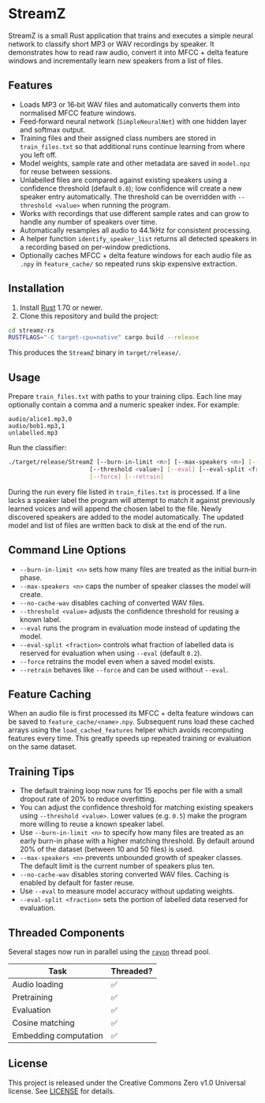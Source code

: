 # StreamZ

StreamZ is a small Rust application that trains and executes a simple neural network to classify short MP3 or WAV recordings by speaker. It demonstrates how to read raw audio, convert it into MFCC + delta feature windows and incrementally learn new speakers from a list of files.

## Features

- Loads MP3 or 16‑bit WAV files and automatically converts them into normalised MFCC feature windows.
- Feed‑forward neural network (`SimpleNeuralNet`) with one hidden layer and softmax output.
- Training files and their assigned class numbers are stored in `train_files.txt` so that additional runs continue learning from where you left off.
- Model weights, sample rate and other metadata are saved in `model.npz` for reuse between sessions.
- Unlabelled files are compared against existing speakers using a confidence threshold (default `0.8`); low confidence will create a new speaker entry automatically. The threshold can be overridden with `--threshold <value>` when running the program.
- Works with recordings that use different sample rates and can grow to
  handle any number of speakers over time.
- Automatically resamples all audio to 44.1kHz for consistent processing.
- A helper function `identify_speaker_list` returns all detected speakers in
  a recording based on per-window predictions.
- Optionally caches MFCC + delta feature windows for each audio file as `.npy` in
  `feature_cache/` so repeated runs skip expensive extraction.

## Installation

1. Install [Rust](https://www.rust-lang.org/tools/install) 1.70 or newer.
2. Clone this repository and build the project:

```bash
cd streamz-rs
RUSTFLAGS="-C target-cpu=native" cargo build --release
```

This produces the `StreamZ` binary in `target/release/`.

## Usage

Prepare `train_files.txt` with paths to your training clips.  Each line may optionally contain a comma and a numeric speaker index.  For example:

```
audio/alice1.mp3,0
audio/bob1.mp3,1
unlabelled.mp3
```

Run the classifier:

```bash
./target/release/StreamZ [--burn-in-limit <n>] [--max-speakers <n>] [--no-cache-wav] \
                       [--threshold <value>] [--eval] [--eval-split <fraction>] \
                       [--force] [--retrain]
```

During the run every file listed in `train_files.txt` is processed.  If a line lacks a speaker label the program will attempt to match it against previously learned voices and will append the chosen label to the file.  Newly discovered speakers are added to the model automatically.  The updated model and list of files are written back to disk at the end of the run.

## Command Line Options

- `--burn-in-limit <n>` sets how many files are treated as the initial burn‑in phase.
- `--max-speakers <n>` caps the number of speaker classes the model will create.
- `--no-cache-wav` disables caching of converted WAV files.
- `--threshold <value>` adjusts the confidence threshold for reusing a known label.
- `--eval` runs the program in evaluation mode instead of updating the model.
- `--eval-split <fraction>` controls what fraction of labelled data is reserved for evaluation when using `--eval` (default `0.2`).
- `--force` retrains the model even when a saved model exists.
- `--retrain` behaves like `--force` and can be used without `--eval`.

## Feature Caching

When an audio file is first processed its MFCC + delta feature windows can be saved
to `feature_cache/<name>.npy`. Subsequent runs load these cached arrays using the
`load_cached_features` helper which avoids recomputing features every time. This
greatly speeds up repeated training or evaluation on the same dataset.

## Training Tips

- The default training loop now runs for 15 epochs per file with a small
  dropout rate of 20% to reduce overfitting.
- You can adjust the confidence threshold for matching existing speakers using
  `--threshold <value>`. Lower values (e.g. `0.5`) make the program more willing
  to reuse a known speaker label.
- Use `--burn-in-limit <n>` to specify how many files are treated as an
  early burn-in phase with a higher matching threshold. By default around 20%
  of the dataset (between 10 and 50 files) is used.
- `--max-speakers <n>` prevents unbounded growth of speaker classes. The
  default limit is the current number of speakers plus ten.
- `--no-cache-wav` disables storing converted WAV files. Caching is enabled by
  default for faster reuse.
- Use `--eval` to measure model accuracy without updating weights.
- `--eval-split <fraction>` sets the portion of labelled data reserved for evaluation.

## Threaded Components

Several stages now run in parallel using the [`rayon`](https://crates.io/crates/rayon) thread pool.

| Task | Threaded? |
| --- | --- |
| Audio loading | ✅ |
| Pretraining | ✅ |
| Evaluation | ✅ |
| Cosine matching | ✅ |
| Embedding computation | ✅ |

## License

This project is released under the Creative Commons Zero v1.0 Universal license.  See [LICENSE](LICENSE) for details.
